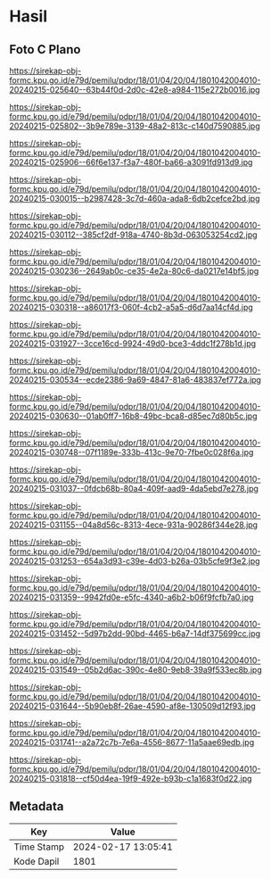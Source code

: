 # Hasil

## Foto C Plano

https://sirekap-obj-formc.kpu.go.id/e79d/pemilu/pdpr/18/01/04/20/04/1801042004010-20240215-025640--63b44f0d-2d0c-42e8-a984-115e272b0016.jpg

https://sirekap-obj-formc.kpu.go.id/e79d/pemilu/pdpr/18/01/04/20/04/1801042004010-20240215-025802--3b9e789e-3139-48a2-813c-c140d7590885.jpg

https://sirekap-obj-formc.kpu.go.id/e79d/pemilu/pdpr/18/01/04/20/04/1801042004010-20240215-025906--66f6e137-f3a7-480f-ba66-a3091fd913d9.jpg

https://sirekap-obj-formc.kpu.go.id/e79d/pemilu/pdpr/18/01/04/20/04/1801042004010-20240215-030015--b2987428-3c7d-460a-ada8-6db2cefce2bd.jpg

https://sirekap-obj-formc.kpu.go.id/e79d/pemilu/pdpr/18/01/04/20/04/1801042004010-20240215-030112--385cf2df-918a-4740-8b3d-063053254cd2.jpg

https://sirekap-obj-formc.kpu.go.id/e79d/pemilu/pdpr/18/01/04/20/04/1801042004010-20240215-030236--2649ab0c-ce35-4e2a-80c6-da0217e14bf5.jpg

https://sirekap-obj-formc.kpu.go.id/e79d/pemilu/pdpr/18/01/04/20/04/1801042004010-20240215-030318--a86017f3-060f-4cb2-a5a5-d6d7aa14cf4d.jpg

https://sirekap-obj-formc.kpu.go.id/e79d/pemilu/pdpr/18/01/04/20/04/1801042004010-20240215-031927--3cce16cd-9924-49d0-bce3-4ddc1f278b1d.jpg

https://sirekap-obj-formc.kpu.go.id/e79d/pemilu/pdpr/18/01/04/20/04/1801042004010-20240215-030534--ecde2386-9a69-4847-81a6-483837ef772a.jpg

https://sirekap-obj-formc.kpu.go.id/e79d/pemilu/pdpr/18/01/04/20/04/1801042004010-20240215-030630--01ab0ff7-16b8-49bc-bca8-d85ec7d80b5c.jpg

https://sirekap-obj-formc.kpu.go.id/e79d/pemilu/pdpr/18/01/04/20/04/1801042004010-20240215-030748--07f1189e-333b-413c-9e70-7fbe0c028f6a.jpg

https://sirekap-obj-formc.kpu.go.id/e79d/pemilu/pdpr/18/01/04/20/04/1801042004010-20240215-031037--0fdcb68b-80a4-409f-aad9-4da5ebd7e278.jpg

https://sirekap-obj-formc.kpu.go.id/e79d/pemilu/pdpr/18/01/04/20/04/1801042004010-20240215-031155--04a8d56c-8313-4ece-931a-90286f344e28.jpg

https://sirekap-obj-formc.kpu.go.id/e79d/pemilu/pdpr/18/01/04/20/04/1801042004010-20240215-031253--654a3d93-c39e-4d03-b26a-03b5cfe9f3e2.jpg

https://sirekap-obj-formc.kpu.go.id/e79d/pemilu/pdpr/18/01/04/20/04/1801042004010-20240215-031359--9942fd0e-e5fc-4340-a6b2-b06f9fcfb7a0.jpg

https://sirekap-obj-formc.kpu.go.id/e79d/pemilu/pdpr/18/01/04/20/04/1801042004010-20240215-031452--5d97b2dd-90bd-4465-b6a7-14df375699cc.jpg

https://sirekap-obj-formc.kpu.go.id/e79d/pemilu/pdpr/18/01/04/20/04/1801042004010-20240215-031549--05b2d6ac-390c-4e80-9eb8-39a9f533ec8b.jpg

https://sirekap-obj-formc.kpu.go.id/e79d/pemilu/pdpr/18/01/04/20/04/1801042004010-20240215-031644--5b90eb8f-26ae-4590-af8e-130509d12f93.jpg

https://sirekap-obj-formc.kpu.go.id/e79d/pemilu/pdpr/18/01/04/20/04/1801042004010-20240215-031741--a2a72c7b-7e6a-4556-8677-11a5aae69edb.jpg

https://sirekap-obj-formc.kpu.go.id/e79d/pemilu/pdpr/18/01/04/20/04/1801042004010-20240215-031818--cf50d4ea-19f9-492e-b93b-c1a1683f0d22.jpg


## Metadata

| Key        | Value               |
| ---------- | ------------------- |
| Time Stamp | 2024-02-17 13:05:41 |
| Kode Dapil | 1801                |



